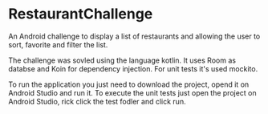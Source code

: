 # RestaurantChallenge
An Android challenge to display a list of restaurants and allowing the user to sort, favorite and filter the list.

The challenge was sovled using the language kotlin. 
It uses Room as databse and Koin for dependency injection.
For unit tests it's used mockito.

To run the application you just need to download the project, opend it on Android Studio and run it.
To execute the unit tests just open the project on Android Studio, rick click the test fodler and click run.
